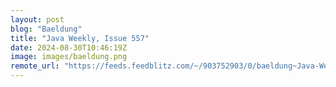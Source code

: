 ```yaml
---
layout: post
blog: "Baeldung"
title: "Java Weekly, Issue 557"
date: 2024-08-30T10:46:19Z
image: images/baeldung.png
remote_url: "https://feeds.feedblitz.com/~/903752903/0/baeldung~Java-Weekly-Issue"
---
```

